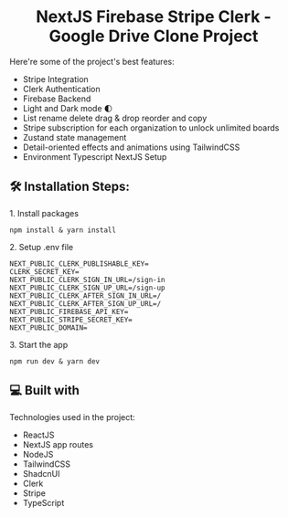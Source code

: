 <h1 align="center" id="title">NextJS Firebase Stripe Clerk - Google Drive Clone Project</h1>


Here're some of the project's best features:

- Stripe Integration
- Clerk Authentication
- Firebase Backend
- Light and Dark mode 🌓
- List rename delete drag & drop reorder and copy
- Stripe subscription for each organization to unlock unlimited boards
- Zustand state management
- Detail-oriented effects and animations using TailwindCSS
- Environment Typescript NextJS Setup

<h2>🛠️ Installation Steps:</h2>

<p>1. Install packages</p>

```
npm install & yarn install
```

<p>2. Setup .env file</p>

```
NEXT_PUBLIC_CLERK_PUBLISHABLE_KEY=
CLERK_SECRET_KEY=
NEXT_PUBLIC_CLERK_SIGN_IN_URL=/sign-in
NEXT_PUBLIC_CLERK_SIGN_UP_URL=/sign-up
NEXT_PUBLIC_CLERK_AFTER_SIGN_IN_URL=/
NEXT_PUBLIC_CLERK_AFTER_SIGN_UP_URL=/
NEXT_PUBLIC_FIREBASE_API_KEY=
NEXT_PUBLIC_STRIPE_SECRET_KEY=
NEXT_PUBLIC_DOMAIN=
```

<p>3. Start the app</p>

```
npm run dev & yarn dev
```

<h2>💻 Built with</h2>

Technologies used in the project:

- ReactJS
- NextJS app routes
- NodeJS
- TailwindCSS
- ShadcnUI
- Clerk
- Stripe
- TypeScript
